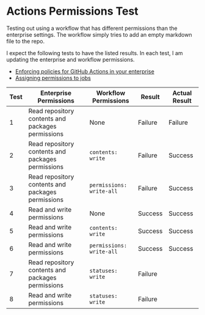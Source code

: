 # Actions Permissions Test

Testing out using a workflow that has different permissions than the enterprise settings. The workflow simply tries to add an empty markdown file to the repo.

I expect the following tests to have the listed results. In each test, I am updating the enterprise and workflow permissions.

- [Enforcing policies for GitHub Actions in your enterprise](https://docs.github.com/en/enterprise-cloud@latest/admin/policies/enforcing-policies-for-your-enterprise/enforcing-policies-for-github-actions-in-your-enterprise)
- [Assigning permissions to jobs](https://docs.github.com/en/actions/using-jobs/assigning-permissions-to-jobs)

| Test | Enterprise Permissions                            | Workflow Permissions     | Result  | Actual Result |
| ---- | ------------------------------------------------- | ------------------------ | ------- | ------------- |
| 1    | Read repository contents and packages permissions | None                     | Failure | Failure       |
| 2    | Read repository contents and packages permissions | `contents: write`        | Failure | Success       |
| 3    | Read repository contents and packages permissions | `permissions: write-all` | Failure | Success       |
| 4    | Read and write permissions                        | None                     | Success | Success       |
| 5    | Read and write permissions                        | `contents: write`        | Success | Success       |
| 6    | Read and write permissions                        | `permissions: write-all` | Success | Success       |
| 7    | Read repository contents and packages permissions | `statuses: write`        | Failure |               |
| 8    | Read and write permissions                        | `statuses: write`        | Failure |               |
